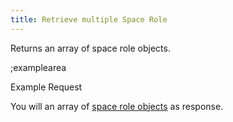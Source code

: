 ```yaml
---
title: Retrieve multiple Space Role
---
```


Returns an array of space role objects.

;examplearea

Example Request

<RequestExample url="https://mapi.storyblok.com/v1/spaces/606/space_roles/" httpMethod="GETOAUTH"></RequestExample>

You will an array of [space role objects](#core-resources/spaces-roles/the-space-role-object) as response.